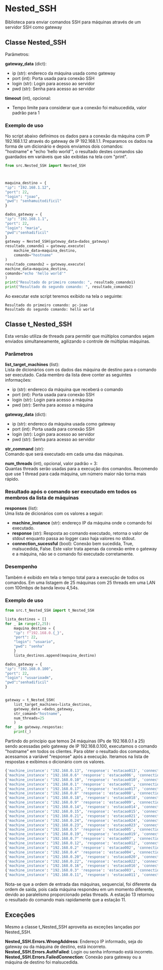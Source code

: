 # Nested_SSH
Biblioteca para enviar comandos SSH para máquinas através de um servidor SSH como gateway

## Classe Nested_SSH
Parâmetros:   
  
 __gateway_data__ (dict):  
- ip (str): endereco da máquina usada como gateway
- port (int): Porta usada para conexão SSH
- login (str): Login para acesso ao servidor
- pwd (str): Senha para acesso ao servidor

__timeout__ (int), opcional:   
- Tempo limite para considerar que a conexão foi malsucedida, valor padrão para 1

### Exemplo de uso
No script abaixo definimos os dados para a conexão da máquina com IP 192.168.1.12 através do gateway de IP 192.168.1.1. Preparamos os dados na forma de um dicionário e depois enviamos dois comandos:  
"hostname" e "echo 'hello world'", o resultado destes comandos são guardados em variáveis que são exibidas na tela com "print".  
```python
from src.Nested_SSH import Nested_SSH



maquina_destino = {
"ip": "192.168.1.12",
"port": 22,
"login": "joao",
"pwd": "senhamuitodificil"
}

dados_gateway = {
"ip": "192.168.1.1",
"port": 22,
"login": "maria",
"pwd":"senhadificil"
}
gateway = Nested_SSH(gateway_data=dados_gateway)
resultado_comando1 = gateway.execute(
    machine_data=maquina_destino,
    comando="hostname"
)
resultado_comando2 = gateway.execute(
machine_data=maquina_destino,
comando="echo 'hello world'"
)
print("Resultado do primeiro comando: ", resultado_comando1)
print("Resultado do segundo comando: ", resultado_comando2)
```

Ao executar este script teremos exibido na tela o seguinte:  

```
Resultado do primeiro comando: pc-joao  
Resultado do segundo comando: hello world  
```



## Classe t_Nested_SSH
Esta versão utiliza de threads para permitir que múltiplos comandos sejam enviados simultaneamente, agilizando o controle de múltiplas máquinas.  

### Parâmetros
__list_target_machines__ (list):  
Lista de dicionários com os dados das máquina de destino para o comando ser executado. Cada membro da lista deve conter as seguintes informações:  
- ip (str): endereco da máquina que receberá o comando
- port (int): Porta usada para conexão SSH
- login (str): Login para acesso a máquina
- pwd (str): Senha para acesso a máquina

 __gateway_data__ (dict):  
- ip (str): endereco da máquina usada como gateway
- port (int): Porta usada para conexão SSH
- login (str): Login para acesso ao servidor
- pwd (str): Senha para acesso ao servidor

__str_command__ (str):  
Comando que será executado em cada uma das máquinas.  

__num_threads__ (int), opcional, valor padrão = 3:  
Quantas threads serão usadas para a execução dos comandos. Recomendo que use 1 thread para cada máquina, um número maior não torna mais rápido.

### Resultado após o comando ser executado em todos os membros da lista de máquinas
__responses__ (list):  
Uma lista de dicionários com os valores a seguir:  
- __machine_instance__ (str): endereço IP da máquina onde o comando foi executado.  
- __response__ (str): Resposta ao comando executado, retorna o valor de stdout enquanto passa ao logger caso haja valores no stdout.  
- __connection_sucessful__ (bool): Conexão bem sucedida, True, malsucedida, False. Este valor trata apenas da conexão entre o gateway e a máquina, não se o comando foi executado corretamente.  
### Desempenho
Também é exibido em tela o tempo total para a execução de todos os comandos. Em uma listagem de 25 máquinas com 25 threads em uma LAN com 100mbps de banda levou 4,54s.  

### Exemplo de uso
```python
from src.t_Nested_SSH import t_Nested_SSH

lista_destinos = []
for _ in range(2,25):    
    maquina_destino = {
    "ip": f"192.168.0.{_}",
    "port": 22,
    "login": "usuario",
    "pwd": "senha"
    }
    lista_destinos.append(maquina_destino)

dados_gateway = {
"ip": "192.168.0.100",
"port": 22,
"login": "usuarioadm",
"pwd":"senhadificil"
}


gateway = t_Nested_SSH(
    list_target_machines=lista_destinos,
    gateway_data =dados_gateway,
    str_comand="hostname",
    num_threads=25
    )
for _ in gateway.respostas:
    print(_)
```
Partindo do princípio que temos 24 máquinas (IPs de 192.168.0.1 a 25) sendo acessadas pelo gateway de IP 192.168.0.100, executamos o comando "hostname" em todos os clientes. Para obter o resultado dos comandos, acessamos a variável "response" após a execução. Iteramos na lista de respostas e exibimos o dicionário com os valores.
```python
{'machine_instance': "192.168.0.13", 'response': 'estacao013', 'connection_sucessful': True}
{'machine_instance': "192.168.0.6" 'response': 'estacao006', 'connection_sucessful': True}
{'machine_instance': "192.168.0.10", 'response': 'estacao010', 'connection_sucessful': True}
{'machine_instance': "192.168.0.1" 'response': 'estacao001', 'connection_sucessful': True}
{'machine_instance': "192.168.0.17", 'response': 'estacao017', 'connection_sucessful': True}
{'machine_instance': "192.168.0.8" 'response': 'estacao008', 'connection_sucessful': True}
{'machine_instance': "192.168.0.18", 'response': 'estacao018', 'connection_sucessful': True}
{'machine_instance': "192.168.0.9" 'response': 'estacao009', 'connection_sucessful': True}
{'machine_instance': "192.168.0.14", 'response': 'estacao014', 'connection_sucessful': True}
{'machine_instance': "192.168.0.15", 'response': 'estacao015', 'connection_sucessful': True}
{'machine_instance': "192.168.0.21", 'response': 'estacao021', 'connection_sucessful': True}
{'machine_instance': "192.168.0.24", 'response': 'estacao024', 'connection_sucessful': True}
{'machine_instance': "192.168.0.23", 'response': 'estacao023', 'connection_sucessful': True}
{'machine_instance': "192.168.0.5" 'response': 'estacao005', 'connection_sucessful': True}
{'machine_instance': "192.168.0.19", 'response': 'estacao019', 'connection_sucessful': True}
{'machine_instance': "192.168.0.7" 'response': 'estacao007', 'connection_sucessful': True}
{'machine_instance': "192.168.0.12", 'response': 'estacao012', 'connection_sucessful': True}
{'machine_instance': "192.168.0.2" 'response': 'estacao002', 'connection_sucessful': True}
{'machine_instance': "192.168.0.4" 'response': 'estacao004', 'connection_sucessful': True}
{'machine_instance': "192.168.0.20", 'response': 'estacao020', 'connection_sucessful': True}
{'machine_instance': "192.168.0.22", 'response': 'estacao022', 'connection_sucessful': True}
{'machine_instance': "192.168.0.16", 'response': 'estacao016', 'connection_sucessful': True}
{'machine_instance': "192.168.0.3" 'response': 'estacao003', 'connection_sucessful': True}
{'machine_instance': "192.168.0.11", 'response': 'estacao011', 'connection_sucessful': True}
```
Nota-se que a ordem de entrada das máquinas, sequencial, foi diferente da ordem de saída, pois cada máquina respondeu em um momento diferente, devido ao paralelismo proporcionado pelas threads. A estação 13 retornou o resultado do comando mais rapidamente que a estação 11.

## Exceções
Mesmo a classe t_Nested_SSH aproveita as exceções lançadas por Nested_SSH.  

__Nested_SSH.Errors.WrongAddress__: Endereço IP informado, seja do gateway ou da máquina de destino, está incorreto.    
__Nested_SSH.Errors.AuthFailed__: Login ou senha informado está incorreto.    
__Nested_SSH.Errors.FailedConnection__: Conexão para gateway ou a máquina de destino foi malsucedida.    